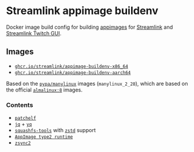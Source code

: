 Streamlink appimage buildenv
====

Docker image build config for building [appimages](https://appimage.org/) for [Streamlink](https://github.com/streamlink/streamlink) and [Streamlink Twitch GUI](https://github.com/streamlink/streamlink-twitch-gui).

## Images

- [`ghcr.io/streamlink/appimage-buildenv-x86_64`](https://github.com/streamlink/appimage-buildenv/pkgs/container/appimage-buildenv-x86_64)
- [`ghcr.io/streamlink/appimage-buildenv-aarch64`](https://github.com/streamlink/appimage-buildenv/pkgs/container/appimage-buildenv-aarch64)

Based on the [`pypa/manylinux`](https://github.com/pypa/manylinux) images (`manylinux_2_28`), which are based on the official [`almalinux:8`](https://hub.docker.com/_/almalinux) images.

### Contents

- [`patchelf`](https://github.com/NixOS/patchelf)
- [`jq`](https://github.com/jqlang/jq) + [`yq`](https://github.com/kislyuk/yq)
- [`squashfs-tools`](https://github.com/plougher/squashfs-tools) with [`zstd`](https://github.com/facebook/zstd) support
- [`AppImage type2 runtime`](https://github.com/streamlink/appimage-type2-runtime)
- [`zsync2`](https://github.com/AppImageCommunity/zsync2)

